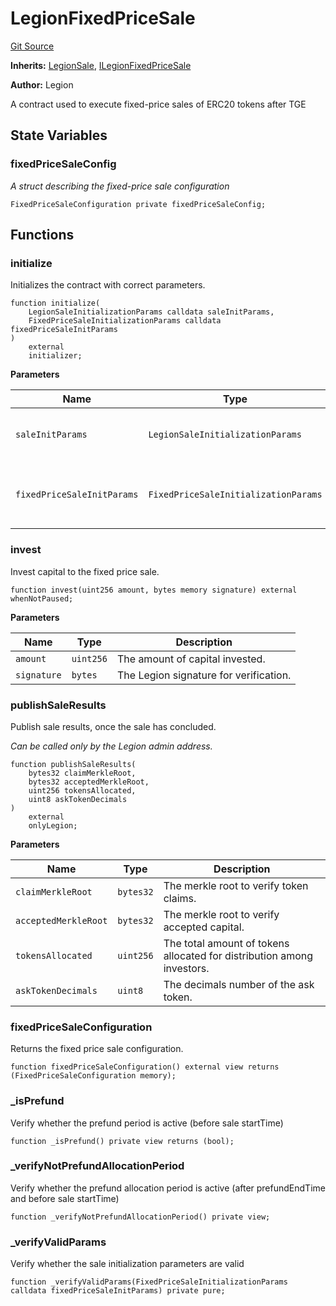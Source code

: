 # LegionFixedPriceSale
[Git Source](https://github.com/Legion-Team/evm-contracts/blob/eacaebdc1fce4e197305af05084de59f36b83e3e/src/sales/LegionFixedPriceSale.sol)

**Inherits:**
[LegionSale](/src/sales/LegionSale.sol/abstract.LegionSale.md), [ILegionFixedPriceSale](/src/interfaces/sales/ILegionFixedPriceSale.sol/interface.ILegionFixedPriceSale.md)

**Author:**
Legion

A contract used to execute fixed-price sales of ERC20 tokens after TGE


## State Variables
### fixedPriceSaleConfig
*A struct describing the fixed-price sale configuration*


```solidity
FixedPriceSaleConfiguration private fixedPriceSaleConfig;
```


## Functions
### initialize

Initializes the contract with correct parameters.


```solidity
function initialize(
    LegionSaleInitializationParams calldata saleInitParams,
    FixedPriceSaleInitializationParams calldata fixedPriceSaleInitParams
)
    external
    initializer;
```
**Parameters**

|Name|Type|Description|
|----|----|-----------|
|`saleInitParams`|`LegionSaleInitializationParams`|The Legion sale initialization parameters.|
|`fixedPriceSaleInitParams`|`FixedPriceSaleInitializationParams`|The fixed price sale specific initialization parameters.|


### invest

Invest capital to the fixed price sale.


```solidity
function invest(uint256 amount, bytes memory signature) external whenNotPaused;
```
**Parameters**

|Name|Type|Description|
|----|----|-----------|
|`amount`|`uint256`|The amount of capital invested.|
|`signature`|`bytes`|The Legion signature for verification.|


### publishSaleResults

Publish sale results, once the sale has concluded.

*Can be called only by the Legion admin address.*


```solidity
function publishSaleResults(
    bytes32 claimMerkleRoot,
    bytes32 acceptedMerkleRoot,
    uint256 tokensAllocated,
    uint8 askTokenDecimals
)
    external
    onlyLegion;
```
**Parameters**

|Name|Type|Description|
|----|----|-----------|
|`claimMerkleRoot`|`bytes32`|The merkle root to verify token claims.|
|`acceptedMerkleRoot`|`bytes32`|The merkle root to verify accepted capital.|
|`tokensAllocated`|`uint256`|The total amount of tokens allocated for distribution among investors.|
|`askTokenDecimals`|`uint8`|The decimals number of the ask token.|


### fixedPriceSaleConfiguration

Returns the fixed price sale configuration.


```solidity
function fixedPriceSaleConfiguration() external view returns (FixedPriceSaleConfiguration memory);
```

### _isPrefund

Verify whether the prefund period is active (before sale startTime)


```solidity
function _isPrefund() private view returns (bool);
```

### _verifyNotPrefundAllocationPeriod

Verify whether the prefund allocation period is active (after prefundEndTime and before sale startTime)


```solidity
function _verifyNotPrefundAllocationPeriod() private view;
```

### _verifyValidParams

Verify whether the sale initialization parameters are valid


```solidity
function _verifyValidParams(FixedPriceSaleInitializationParams calldata fixedPriceSaleInitParams) private pure;
```

